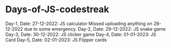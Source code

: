 # Days-of-JS-codestreak
Day-1, Date: 27-12-2022: JS calculator
Missed uploading anything on 28-12-2022 due to some emergency.
Day-2, Date: 29-12-2022: JS snake game
Day-3, Date: 30-12-2022: JS clicker game
Day-4, Date: 01-01-2023: JS Card
Day-5, Date: 02-01-2023: JS Flipper cards
